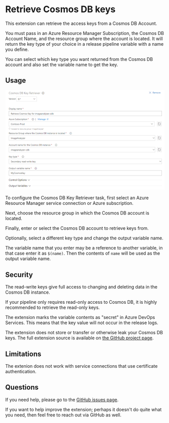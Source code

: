 # Retrieve Cosmos DB keys

This extension can retrieve the access keys from a Cosmos DB Account.

You must pass in an Azure Resource Manager Subscription, the Cosmos DB Account 
Name, and the resource group where the account is located.
It will return the key type of your choice in a release pipeline variable with 
a name you define.

You can select which key type you want returned from the Cosmos DB account and 
also set the variable name to get the key.

## Usage

![Extension Settings](images/settings.png)

To configure the Cosmos DB Key Retriever task, first select an Azure Resource 
Manager service connection or Azure subscription.

Next, choose the resource group in which the Cosmos DB account is located.

Finally, enter or select the Cosmos DB account to retrieve keys from.

Optionally, select a different key type and change the output variable name.

The variable name that you enter may be a reference to another variable, in
that case enter it as `$(name)`. Then the contents of `name` will be used as 
the output variable name.

## Security

The read-write keys give full access to changing and deleting data in the 
Cosmos DB instance.

If your pipeline only requires read-only access to Cosmos DB, it is highly 
recommended to retrieve the read-only keys.

The extension marks the variable contents as "secret" in Azure DevOps Services.
This means that the key value will not occur in the release logs.

The extension does not store or transfer or otherwise leak your Cosmos DB keys.
The full extension source is available on
[the GitHub project page](https://github.com/rwatjen/CosmosKeyRetrieverVSTSExtension).

## Limitations

The extenion does not work with service connections that use certificate 
authentication.

## Questions

If you need help, please go to the 
[GitHub issues page](https://github.com/rwatjen/CosmosKeyRetrieverVSTSExtension/issues).

If you want to help improve the extension; perhaps it doesn't do quite what 
you need, then feel free to reach out via GitHub as well.